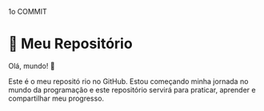 1o COMMIT
 
# 🚀 Meu Repositório
 
Olá, mundo! 👋
 
Este é o meu repositó rio no GitHub. Estou começando minha jornada no mundo da 
programação e este repositório servirá para praticar, aprender 
e compartilhar meu progresso.


